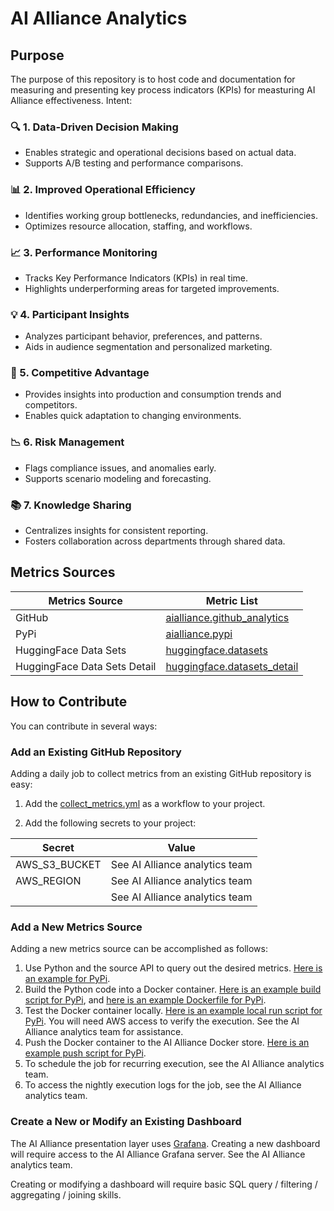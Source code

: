 # AI Alliance Analytics

## Purpose
The purpose of this repository is to host code and documentation for measuring and presenting key process indicators (KPIs) for measturing AI Alliance effectiveness. Intent:

### 🔍 1. Data-Driven Decision Making
- Enables strategic and operational decisions based on actual data.
- Supports A/B testing and performance comparisons.

### 📊 2. Improved Operational Efficiency
- Identifies working group bottlenecks, redundancies, and inefficiencies.
- Optimizes resource allocation, staffing, and workflows.

### 📈 3. Performance Monitoring
- Tracks Key Performance Indicators (KPIs) in real time.
- Highlights underperforming areas for targeted improvements.

### 💡 4. Participant Insights
- Analyzes participant behavior, preferences, and patterns.
- Aids in audience segmentation and personalized marketing.

### 🚀 5. Competitive Advantage
- Provides insights into production and consumption trends and competitors.
- Enables quick adaptation to changing environments.

### 📉 6. Risk Management
- Flags compliance issues, and anomalies early.
- Supports scenario modeling and forecasting.

### 📚 7. Knowledge Sharing
- Centralizes insights for consistent reporting.
- Fosters collaboration across departments through shared data.

## Metrics Sources

| Metrics Source | Metric List |
|-----------------|-----------------|
| GitHub   | [aialliance.github_analytics](./scripts/github_analytics.sql) |
| PyPi    | [aialliance.pypi](./scripts/pypi_analytics.sql)   |
| HuggingFace Data Sets   |  [huggingface.datasets](https://github.com/The-AI-Alliance/open-trusted-data-initiative/blob/main/src/src/analytics/query.sql) | 
| HuggingFace Data Sets Detail  |  [huggingface.datasets_detail](https://github.com/The-AI-Alliance/open-trusted-data-initiative/blob/main/src/src/analytics/query.sql) | 



## How to Contribute

You can contribute in several ways:

### Add an Existing GitHub Repository

Adding a daily job to collect metrics from an existing GitHub repository is easy:

1. Add the [collect_metrics.yml](https://github.com/The-AI-Alliance/gofannon/blob/main/.github/workflows/collect_metrics.yml) as a workflow to your project.

2. Add the following secrets to your project:

| Secret | Value |
|-----------------|-----------------|
| AWS_S3_BUCKET | See AI Alliance analytics team |
| AWS_REGION | See AI Alliance analytics team |
| <AWS credentials> | See AI Alliance analytics team |


### Add a New Metrics Source

Adding a new metrics source can be accomplished as follows:
1. Use Python and the source API to query out the desired metrics. [Here is an example for PyPi](./src/pypi/src/pypi.py).
2. Build the Python code into a Docker container. [Here is an example build script for PyPi](./src/pypi/build.sh), and [here is an example Dockerfile for PyPi](./src/pypi/Dockerfile).
3. Test the Docker container locally. [Here is an example local run script for PyPi](./src/pypi/run.sh). You will need AWS access to verify the execution. See the AI Alliance analytics team for assistance.
4. Push the Docker container to the AI Alliance Docker store. [Here is an example push script for PyPi](./src/pypi/push.sh).
5. To schedule the job for recurring execution, see the AI Alliance analytics team.
6. To access the nightly execution logs for the job, see the AI Alliance analytics team.


### Create a New or Modify an Existing Dashboard

The AI Alliance presentation layer uses [Grafana](https://grafana.com/). Creating a new dashboard will require access to the AI Alliance Grafana server. See the AI Alliance analytics team.

Creating or modifying a dashboard will require basic SQL query / filtering / aggregating / joining skills.